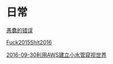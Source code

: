 # 日常

[愚蠢的错误](2016-08-10-愚蠢的错误.md)

[Fuck2015Shit2016](Fuck2015Shit2016.md)

[2016-09-30利用AWS建立小水管窥视世界](2016-09-30利用AWS建立小水管窥视世界.md)